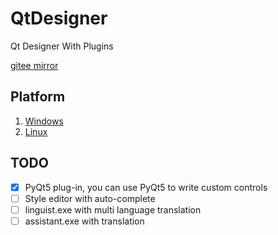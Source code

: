 # QtDesigner
Qt Designer With Plugins

[gitee mirror](https://gitee.com/PyQt5/QtDesigner)

## Platform
1. [Windows](Windows)
2. [Linux](Linux)

## TODO
- [x] PyQt5 plug-in, you can use PyQt5 to write custom controls
- [ ] Style editor with auto-complete
- [ ] linguist.exe with multi language translation
- [ ] assistant.exe with translation
